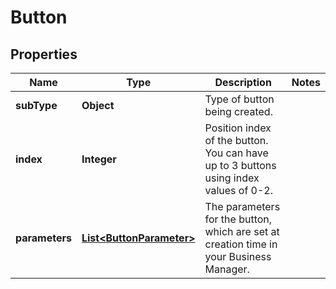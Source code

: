

# Button


## Properties

| Name | Type | Description | Notes |
|------------ | ------------- | ------------- | -------------|
|**subType** | **Object** | Type of button being created. |  |
|**index** | **Integer** | Position index of the button. You can have up to 3 buttons using index values of 0-2. |  |
|**parameters** | [**List&lt;ButtonParameter&gt;**](ButtonParameter.md) | The parameters for the button, which are set at creation time in your Business Manager. |  |



